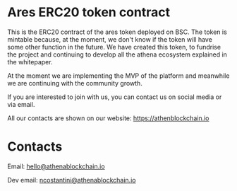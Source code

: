 
# Ares ERC20 token contract

This is the ERC20 contract of the ares token deployed on BSC. 
The token is mintable because, at the moment, we don't 
know if the token will have some other function in the future.
We have created this token, to fundrise the project 
and continuing to develop all the athena ecosystem explained in the whitepaper.

At the moment we are implementing the MVP of the platform and 
meanwhile we are continuing with the community growth.

If you are interested to join with us, 
you can contact us on social media or via email.

All our contacts are shown on our website: https://athenblockchain.io


# Contacts

Email: hello@athenablockchain.io

Dev email: ncostantini@athenablockchain.io
